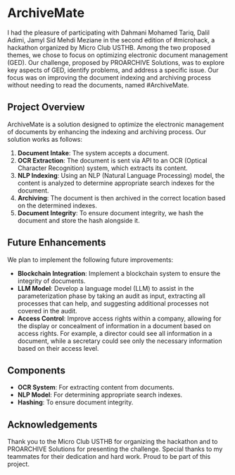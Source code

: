 # ArchiveMate

I had the pleasure of participating with Dahmani Mohamed Tariq, Dalil Adimi, Jamyl Sid Mehdi Meziane in the second edition of #microhack, a hackathon organized by Micro Club USTHB. Among the two proposed themes, we chose to focus on optimizing electronic document management (GED). Our challenge, proposed by PROARCHIVE Solutions, was to explore key aspects of GED, identify problems, and address a specific issue. Our focus was on improving the document indexing and archiving process without needing to read the documents, named #ArchiveMate.

## Project Overview

ArchiveMate is a solution designed to optimize the electronic management of documents by enhancing the indexing and archiving process. Our solution works as follows:

1. **Document Intake**: The system accepts a document.
2. **OCR Extraction**: The document is sent via API to an OCR (Optical Character Recognition) system, which extracts its content.
3. **NLP Indexing**: Using an NLP (Natural Language Processing) model, the content is analyzed to determine appropriate search indexes for the document.
4. **Archiving**: The document is then archived in the correct location based on the determined indexes.
5. **Document Integrity**: To ensure document integrity, we hash the document and store the hash alongside it.

## Future Enhancements

We plan to implement the following future improvements:

- **Blockchain Integration**: Implement a blockchain system to ensure the integrity of documents.
- **LLM Model**: Develop a language model (LLM) to assist in the parameterization phase by taking an audit as input, extracting all processes that can help, and suggesting additional processes not covered in the audit.
- **Access Control**: Improve access rights within a company, allowing for the display or concealment of information in a document based on access rights. For example, a director could see all information in a document, while a secretary could see only the necessary information based on their access level.

## Components

- **OCR System**: For extracting content from documents.
- **NLP Model**: For determining appropriate search indexes.
- **Hashing**: To ensure document integrity.

## Acknowledgements

Thank you to the Micro Club USTHB for organizing the hackathon and to PROARCHIVE Solutions for presenting the challenge. Special thanks to my teammates for their dedication and hard work. Proud to be part of this project.